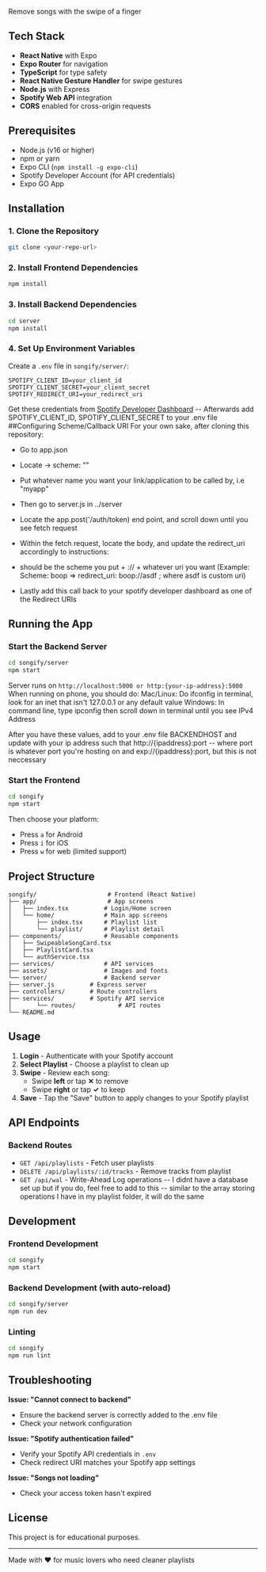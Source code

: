 Remove songs with the swipe of a finger

## Tech Stack

- **React Native** with Expo
- **Expo Router** for navigation
- **TypeScript** for type safety
- **React Native Gesture Handler** for swipe gestures
- **Node.js** with Express
- **Spotify Web API** integration
- **CORS** enabled for cross-origin requests

## Prerequisites

- Node.js (v16 or higher)
- npm or yarn
- Expo CLI (`npm install -g expo-cli`)
- Spotify Developer Account (for API credentials)
- Expo GO App

## Installation

### 1. Clone the Repository
```bash
git clone <your-repo-url>
```

### 2. Install Frontend Dependencies
```bash
npm install
```

### 3. Install Backend Dependencies
```bash
cd server
npm install
```

### 4. Set Up Environment Variables

Create a `.env` file in `songify/server/`:
```env
SPOTIFY_CLIENT_ID=your_client_id
SPOTIFY_CLIENT_SECRET=your_client_secret
SPOTIFY_REDIRECT_URI=your_redirect_uri
```

Get these credentials from [Spotify Developer Dashboard](https://developer.spotify.com/dashboard)
-- Afterwards add SPOTIFY_CLIENT_ID, SPOTIFY_CLIENT_SECRET to your .env file
##Configuring Scheme/Callback URI
For your own sake, after cloning this repository:
- Go to app.json
- Locate -> scheme: ""

- Put whatever name you want your link/application to be called by, i.e "myapp"
- Then go to server.js in ../server
- Locate the app.post('/auth/token) end point, and scroll down until you see fetch request
- Within the fetch request, locate the body, and update the redirect_uri accordingly to instructions:
- should be the scheme you put + :// + whatever uri you want (Example: Scheme: boop => redirect_uri: boop://asdf ; where asdf is custom uri)
- Lastly add this call back to your spotify developer dashboard as one of the Redirect URIs

## Running the App

### Start the Backend Server
```bash or terminal works
cd songify/server
npm start
```
Server runs on `http://localhost:5000 or http:{your-ip-address}:5000`
When running on phone, you should do:
Mac/Linux:
Do ifconfig in terminal, look for an inet that isn't 127.0.0.1 or any default value
Windows:
In command line, type ipconfig then scroll down in terminal until you see IPv4 Address

After you have these values, add to your .env file
BACKENDHOST and update with your ip address such that http://{ipaddress}:port -- where port is whatever port you're hosting on
and exp://{ipaddress}:port, but this is not neccessary

### Start the Frontend
```bash
cd songify
npm start
```

Then choose your platform:
- Press `a` for Android
- Press `i` for iOS
- Press `w` for web (limited support)

## Project Structure

```
songify/                    # Frontend (React Native)
├── app/                    # App screens
│   ├── index.tsx          # Login/Home screen
│   └── home/              # Main app screens
│       ├── index.tsx      # Playlist list
│       └── playlist/      # Playlist detail
├── components/            # Reusable components
│   ├── SwipeableSongCard.tsx
│   ├── PlaylistCard.tsx
│   └── authService.tsx
├── services/              # API services
├── assets/                # Images and fonts
└── server/                # Backend server
├── server.js          # Express server
├── controllers/       # Route controllers
├── services/          # Spotify API service
│       └── routes/            # API routes
└── README.md
```

## Usage

1. **Login** - Authenticate with your Spotify account
2. **Select Playlist** - Choose a playlist to clean up
3. **Swipe** - Review each song:
   - Swipe **left** or tap **✕** to remove
   - Swipe **right** or tap **✓** to keep
4. **Save** - Tap the "Save" button to apply changes to your Spotify playlist

## API Endpoints

### Backend Routes
- `GET /api/playlists` - Fetch user playlists
- `DELETE /api/playlists/:id/tracks` - Remove tracks from playlist
- `GET /api/wal` - Write-Ahead Log operations -- I didnt have a database set up but if you do, feel free to add to this
 -- similar to the array storing operations I have in my playlist folder, it will do the same

## Development

### Frontend Development
```bash
cd songify
npm start
```

### Backend Development (with auto-reload)
```bash
cd songify/server
npm run dev
```

### Linting
```bash
cd songify
npm run lint
```

## Troubleshooting

**Issue: "Cannot connect to backend"**
- Ensure the backend server is correctly added to the .env file
- Check your network configuration

**Issue: "Spotify authentication failed"**
- Verify your Spotify API credentials in `.env`
- Check redirect URI matches your Spotify app settings

**Issue: "Songs not loading"**
- Check your access token hasn't expired

## License

This project is for educational purposes.

---

Made with ❤️ for music lovers who need cleaner playlists
